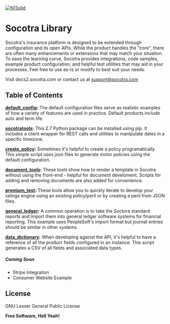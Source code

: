 [![N|Solid](http://docs2.socotra.com/production/_static/socotraLogoBlack.svg)](https://www.socotra.com)

# Socotra Library

Socotra's insurance platform is designed to be extended through configuration and its open APIs. While the product handles the "core", there are often many enhancements or extensions that may match your situation.  To ease the learning curve, Socotra provides integrations, code samples, example product configuration, and helpful test utilities that may aid in your processes. Feel free to use as-is or modify to best suit your needs.

Visit docs2.socotra.com or contact us at support@socotra.com

## Table of Contents

**[default_config]:** The default configuration files serve as realistic examples of how a variety of features are used in practice. Default products include auto and term life.

**[socotratools]:**  This 2.7 Python package can be installed using pip. It includes a client wrapper for REST calls and utilities to manipulate dates in a specific timezone.

**[create_policy]:** Sometimes it's helpful to create a policy programatically.  This simple script uses json files to generate motor policies using the default configuration.

**[document_tools]:** These tools show how to render a template in Socotra without using the front-end - helpful for document develoment. Scripts for adding and removing documents are also added for convenience.

**[premium_test]:** These tools allow you to quickly iterate to develop your ratings engine using an existing policy/peril or by creating a peril from JSON files.

**[general_ledger]:** A common operation is to take the Soctora standard reports and import them into general ledger software systems for financial reporting.  This example uses PeopleSoft's import format but journal entries should be similar in other systems.

**[data_dictionary]:** When developing against the API, it's helpful to have a reference of all the product fields configured in an instance.  This script generates a CSV of all fields and associated data types.

##### Coming Soon
  - Stripe Integration
  - Consumer Website Example


License
----

GNU Lesser General Public License 


**Free Software, Hell Yeah!**

[//]: # (These are reference links used in the body of this note and get stripped out when the markdown processor does its job. There is no need to format nicely because it shouldn't be seen. Thanks SO - http://stackoverflow.com/questions/4823468/store-comments-in-markdown-syntax)


   [default_config]: <https://github.com/socotra/public/tree/master/default_config>
   [socotratools]: <https://github.com/socotra/public/tree/master/socotratools>
   [create_policy]: <https://github.com/socotra/public/tree/master/create_policy>
   [document_tools]: <https://github.com/socotra/public/tree/master/document_tools>
   [premium_test]: <https://github.com/socotra/public/tree/master/premium_test>
   [general_ledger]: <https://github.com/socotra/public/tree/master/general_ledger>
   [data_dictionary]: <https://github.com/socotra/public/tree/master/gen_data_dictionary.py>